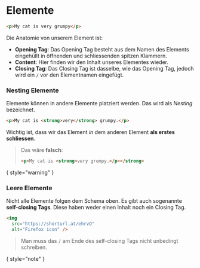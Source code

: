 # Elemente

```HTML
<p>My cat is very grumpy</p>
```

Die Anatomie von unserem Element ist:

- **Opening Tag**: Das Opening Tag besteht aus dem Namen des Elements eingehüllt in öffnenden und schliessenden spitzen Klammern.
- **Content**: Hier finden wir den Inhalt unseres Elementes wieder.
- **Closing Tag**: Das Closing Tag ist dasselbe, wie das Opening Tag, jedoch wird ein `/` vor den Elementnamen eingefügt.

### Nesting Elemente

Elemente können in andere Elemente platziert werden. Das wird als _Nesting_ bezeichnet.

```HTML
<p>My cat is <strong>very</strong> grumpy.</p>
```

Wichtig ist, dass wir das Element _in_ dem anderen Element **als erstes schliessen**.

> Das wäre **falsch**:
> ```HTML
> <p>My cat is <strong>very grumpy.</p></strong>
> ```

{ style="warning" }

### Leere Elemente

Nicht alle Elemente folgen dem Schema oben. Es gibt auch sogenannte **self-closing Tags**. Diese haben weder einen Inhalt noch
ein Closing Tag.

```HTML
<img
  src="https://shorturl.at/ehrvO"
  alt="Firefox icon" />
```

> Man muss das `/` am Ende des self-closing Tags nicht unbedingt schreiben.

{ style="note" }